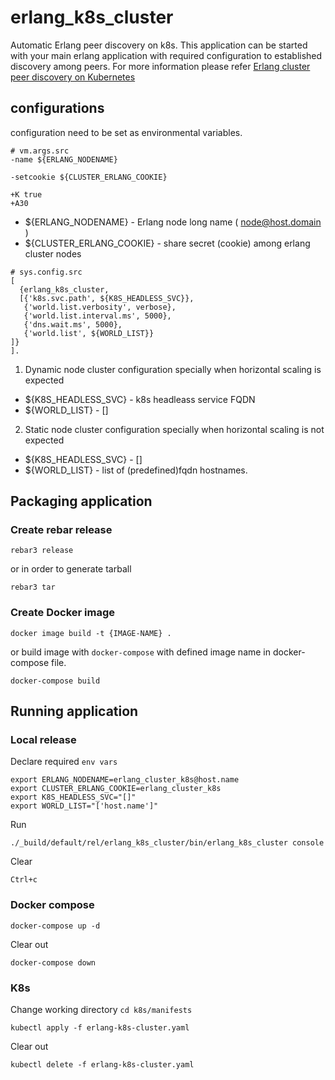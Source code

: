 # erlang_k8s_cluster
Automatic Erlang peer discovery on k8s. This application can be started with your main erlang application with required configuration to established discovery among peers. 
For more information please refer [Erlang cluster peer discovery on Kubernetes](https://contactchanaka.medium.com/erlang-cluster-peer-discovery-on-kubernetes-aa2ed15663f9)

## configurations

configuration need to be set as environmental variables.

```
# vm.args.src 
-name ${ERLANG_NODENAME} 

-setcookie ${CLUSTER_ERLANG_COOKIE}

+K true
+A30
```
- ${ERLANG_NODENAME} - Erlang node long name ( node@host.domain )
- ${CLUSTER_ERLANG_COOKIE} - share secret (cookie) among erlang cluster nodes

```
# sys.config.src
[
  {erlang_k8s_cluster, 
  [{'k8s.svc.path', ${K8S_HEADLESS_SVC}},
   {'world.list.verbosity', verbose},
   {'world.list.interval.ms', 5000},
   {'dns.wait.ms', 5000},
   {'world.list', ${WORLD_LIST}}
]}
].
```
1. Dynamic node cluster configuration specially when horizontal scaling is expected
- ${K8S_HEADLESS_SVC} - k8s headleass service FQDN
- ${WORLD_LIST} - []

2. Static  node cluster configuration specially when horizontal scaling is not expected
- ${K8S_HEADLESS_SVC} - []
- ${WORLD_LIST} - list of (predefined)fqdn hostnames.

## Packaging application

### Create rebar release
```
rebar3 release
```
or in order to generate tarball
```
rebar3 tar
```

### Create Docker image
```
docker image build -t {IMAGE-NAME} .
```
or build image with `docker-compose` with defined image name in docker-compose file.
```
docker-compose build
```

## Running application

### Local release
Declare required `env vars`
```
export ERLANG_NODENAME=erlang_cluster_k8s@host.name
export CLUSTER_ERLANG_COOKIE=erlang_cluster_k8s
export K8S_HEADLESS_SVC="[]"
export WORLD_LIST="['host.name']"
```
Run
```
./_build/default/rel/erlang_k8s_cluster/bin/erlang_k8s_cluster console
```
Clear
```
Ctrl+c
```

### Docker compose
```
docker-compose up -d
```
Clear out
```
docker-compose down
```

### K8s
Change working directory 
`cd k8s/manifests`
```
kubectl apply -f erlang-k8s-cluster.yaml
```
Clear out
```
kubectl delete -f erlang-k8s-cluster.yaml
```
